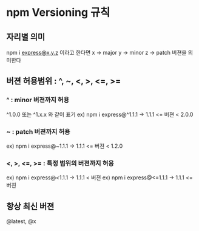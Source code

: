 # npm Versioning 규칙

## 자리별 의미
npm i express@x.y.z 이라고 한다면
x -> major
y -> minor
z -> patch
버젼을 의미한다


## 버젼 허용범위 : ^, ~, <, >, <=, >=

### ^ : minor 버젼까지 허용
^1.0.0 또는 ^1.x.x 와 같이 표기
ex) npm i express@^1.1.1 -> 1.1.1 <= 버젼 < 2.0.0

### ~ : patch 버젼까지 허용
ex) npm i express@~1.1.1 -> 1.1.1 <= 버젼 < 1.2.0

### <, >, <=, >= : 특정 범위의 버젼까지 허용
ex) npm i express@<1.1.1 -> 1.1.1 < 버젼
ex) npm i express@<=1.1.1 -> 1.1.1 <= 버젼


## 항상 최신 버젼
@latest, @x